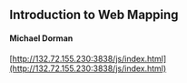 ## Introduction to Web Mapping
#### Michael Dorman

[http://132.72.155.230:3838/js/index.html](http://132.72.155.230:3838/js/index.html)